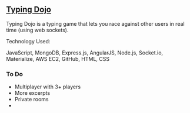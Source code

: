 ## [Typing Dojo](http://54.175.81.151/)


Typing Dojo is a typing game that lets you race against other users in real time (using web sockets).


Technology Used:


JavaScript, MongoDB, Express.js, AngularJS, Node.js, Socket.io, Materialize, AWS EC2, GitHub, HTML, CSS


### To Do

* Multiplayer with 3+ players
* More excerpts 
* Private rooms
* 

